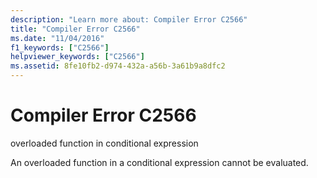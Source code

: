 ```yaml
---
description: "Learn more about: Compiler Error C2566"
title: "Compiler Error C2566"
ms.date: "11/04/2016"
f1_keywords: ["C2566"]
helpviewer_keywords: ["C2566"]
ms.assetid: 8fe10fb2-d974-432a-a56b-3a61b9a8dfc2
---
```

# Compiler Error C2566

overloaded function in conditional expression

An overloaded function in a conditional expression cannot be evaluated.
